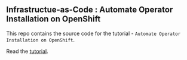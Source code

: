 ## Infrastructue-as-Code : Automate Operator Installation on OpenShift

This repo contains the source code for the tutorial - `Automate Operator Installation on OpenShift`.

Read the [tutorial]().
